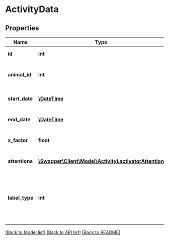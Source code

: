 # ActivityData

## Properties
Name | Type | Description | Notes
------------ | ------------- | ------------- | -------------
**id** | **int** | The activity id | 
**animal_id** | **int** | The id of the animal this activity belongs to | 
**start_date** | [**\DateTime**](\DateTime.md) | The start datetime of the activity | [optional] 
**end_date** | [**\DateTime**](\DateTime.md) | The end datetime of the activity | [optional] 
**x_factor** | **float** | The x factor of this period | [optional] 
**attentions** | [**\Swagger\Client\Model\ActivityLactivatorAttention**](ActivityLactivatorAttention.md) | Summary attention types | [optional] 
**label_type** | **int** | The label type; 0: Unknown, 1: Intime, 2: Realtime Leg, 3: Realtime Neck | [optional] 

[[Back to Model list]](../README.md#documentation-for-models) [[Back to API list]](../README.md#documentation-for-api-endpoints) [[Back to README]](../README.md)


